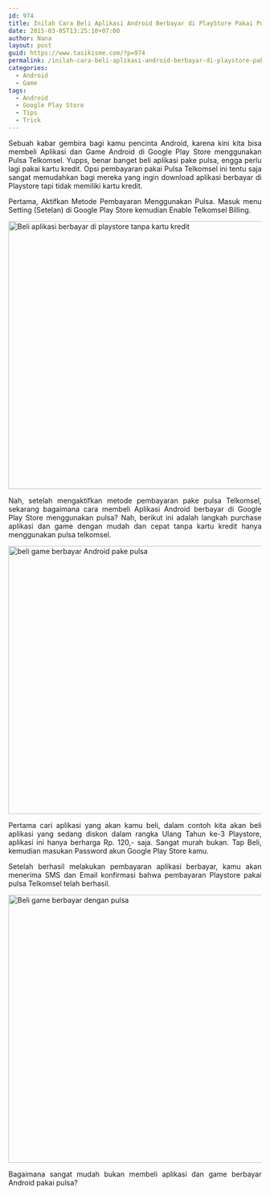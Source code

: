 ```yaml
---
id: 974
title: Inilah Cara Beli Aplikasi Android Berbayar di PlayStore Pakai Pulsa Telkomsel
date: 2015-03-05T13:25:10+07:00
author: Nana
layout: post
guid: https://www.tasikisme.com/?p=974
permalink: /inilah-cara-beli-aplikasi-android-berbayar-di-playstore-pakai-pulsa-telkomsel/
categories:
  - Android
  - Game
tags:
  - Android
  - Google Play Store
  - Tips
  - Trick
---
```

<p style="text-align: justify;">
  Sebuah kabar gembira bagi kamu pencinta Android, karena kini kita bisa membeli Aplikasi dan Game Android di Google Play Store menggunakan Pulsa Telkomsel. Yupps, benar banget beli aplikasi pake pulsa, engga perlu lagi pakai kartu kredit. Opsi pembayaran pakai Pulsa Telkomsel ini tentu saja sangat memudahkan bagi mereka yang ingin download aplikasi berbayar di Playstore tapi tidak memiliki kartu kredit.
</p>

<p style="text-align: justify;">
  Pertama, Aktifkan Metode Pembayaran Menggunakan Pulsa. Masuk menu Setting (Setelan) di Google Play Store kemudian Enable Telkomsel Billing.
</p>

<p style="text-align: justify;">
  <img loading="lazy" class="aligncenter" src="https://3.bp.blogspot.com/-_wOrENlTGOA/VPhXU9kP4QI/AAAAAAAAEnI/A3NSbsCL3xY/s1600/cara-beli-aplikasi-android-berbayar-pake-pulsa-0.png" alt="Beli aplikasi berbayar di playstore tanpa kartu kredit" width="610" height="534" />
</p>

<p style="text-align: justify;">
  Nah, setelah mengaktifkan metode pembayaran pake pulsa Telkomsel, sekarang bagaimana cara membeli Aplikasi Android berbayar di Google Play Store menggunakan pulsa? Nah, berikut ini adalah langkah purchase aplikasi dan game dengan mudah dan cepat tanpa kartu kredit hanya menggunakan pulsa telkomsel.
</p>

<!--more-->

<p style="text-align: justify;">
  <img loading="lazy" class="aligncenter" src="https://2.bp.blogspot.com/-DfCSfX2J5lY/VPhXVbG-pBI/AAAAAAAAEnQ/OqynTFOCjQs/s1600/cara-beli-aplikasi-android-berbayar-pake-pulsa-1.png" alt="beli game berbayar Android pake pulsa" width="610" height="534" />
</p>

<p style="text-align: justify;">
  Pertama cari aplikasi yang akan kamu beli, dalam contoh kita akan beli aplikasi yang sedang diskon dalam rangka Ulang Tahun ke-3 Playstore, aplikasi ini hanya berharga Rp. 120,- saja. Sangat murah bukan. Tap Beli, kemudian masukan Password akun Google Play Store kamu.
</p>

<p style="text-align: justify;">
  Setelah berhasil melakukan pembayaran aplikasi berbayar, kamu akan menerima SMS dan Email konfirmasi bahwa pembayaran Playstore pakai pulsa Telkomsel telah berhasil.
</p>

<p style="text-align: justify;">
  <img loading="lazy" class="aligncenter" src="https://2.bp.blogspot.com/-iGM4LDz1tXc/VPhZ6obt8fI/AAAAAAAAEnk/o2u9jJ1HOHs/s1600/cara-beli-aplikasi-android-berbayar-pake-pulsa-2.png" alt="Beli game berbayar dengan pulsa" width="610" height="534" />
</p>

<p style="text-align: justify;">
  Bagaimana sangat mudah bukan membeli aplikasi dan game berbayar Android pakai pulsa?
</p>